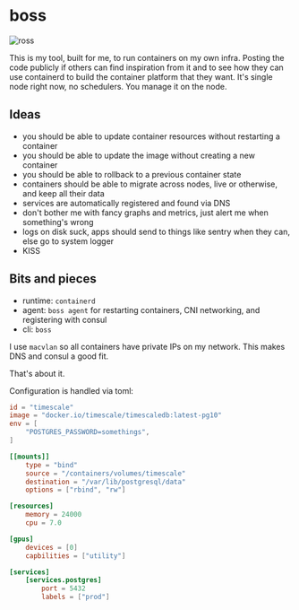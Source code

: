# boss

![ross](http://gifs.joelglovier.com/boss/like-a-ross.gif)

This is my tool, built for me, to run containers on my own infra.
Posting the code publicly if others can find inspiration from it and to see how they can use containerd to build the container platform that they want.
It's single node right now, no schedulers.
You manage it on the node.

## Ideas

* you should be able to update container resources without restarting a container
* you should be able to update the image without creating a new container
* you should be able to rollback to a previous container state
* containers should be able to migrate across nodes, live or otherwise, and keep all their data
* services are automatically registered and found via DNS
* don't bother me with fancy graphs and metrics, just alert me when something's wrong
* logs on disk suck, apps should send to things like sentry when they can, else go to system logger
* KISS

## Bits and pieces

* runtime: `containerd`
* agent: `boss agent` for restarting containers, CNI networking, and registering with consul
* cli: `boss`

I use `macvlan` so all containers have private IPs on my network.
This makes DNS and consul a good fit.

That's about it.

Configuration is handled via toml:

```toml
id = "timescale"
image = "docker.io/timescale/timescaledb:latest-pg10"
env = [
	"POSTGRES_PASSWORD=somethings",
]

[[mounts]]
	type = "bind"
	source = "/containers/volumes/timescale"
	destination = "/var/lib/postgresql/data"
	options = ["rbind", "rw"]

[resources]
	memory = 24000
	cpu = 7.0

[gpus]
	devices = [0]
	capbilities = ["utility"]

[services]
	[services.postgres]
		port = 5432
		labels = ["prod"]
```

